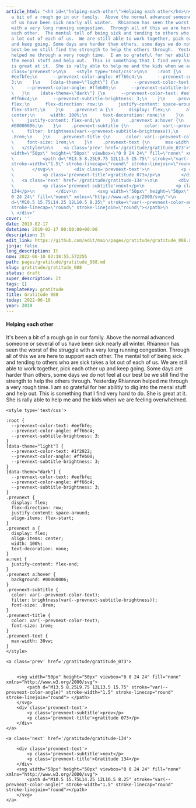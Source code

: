 ```yaml
---
article_html: "<h4 id=\"helping-each-other\">Helping each other</h4>\n<p>It's been
  a bit of a rough go in our family.  Above the normal advanced someone or several
  of us have been sick nearly all winter.  Rhiannon has seen the worst of the struggle
  with a very long running congestion.  Through all of this we are here to support
  each other.  The mental toll of being sick and tending to others who are sick takes
  a lot out of each of us.  We are still able to work together, pick each other up
  and keep going. Some days are harder than others, some days we do not feel at our
  best be we still find the strength to help the others through.  Yesterday Rhiannon
  helped me through a very rough time.  I am so grateful for her abilitiy to dig into
  the menal stuff and help out.  This is something that I find very hard to do.  She
  is great at it.  She is rally able to help me and the kids when we are feeling overwhelmed.</p>\n<div
  class='prevnext'>\n\n    <style type='text/css'>\n\n    :root {\n      --prevnext-color-text:
  #eefbfe;\n      --prevnext-color-angle: #ff66c4;\n      --prevnext-subtitle-brightness:
  3;\n    }\n    [data-theme=\"light\"] {\n      --prevnext-color-text: #1f2022;\n
  \     --prevnext-color-angle: #ffeb00;\n      --prevnext-subtitle-brightness: 3;\n
  \   }\n    [data-theme=\"dark\"] {\n      --prevnext-color-text: #eefbfe;\n      --prevnext-color-angle:
  #ff66c4;\n      --prevnext-subtitle-brightness: 3;\n    }\n    .prevnext {\n      display:
  flex;\n      flex-direction: row;\n      justify-content: space-around;\n      align-items:
  flex-start;\n    }\n    .prevnext a {\n      display: flex;\n      align-items:
  center;\n      width: 100%;\n      text-decoration: none;\n    }\n    a.next {\n
  \     justify-content: flex-end;\n    }\n    .prevnext a:hover {\n      background:
  #00000006;\n    }\n    .prevnext-subtitle {\n      color: var(--prevnext-color-text);\n
  \     filter: brightness(var(--prevnext-subtitle-brightness));\n      font-size:
  .8rem;\n    }\n    .prevnext-title {\n      color: var(--prevnext-color-text);\n
  \     font-size: 1rem;\n    }\n    .prevnext-text {\n      max-width: 30vw;\n    }\n
  \   </style>\n\n    <a class='prev' href='/gratitude/gratitude_073'>\n\n\n        <svg
  width=\"50px\" height=\"50px\" viewbox=\"0 0 24 24\" fill=\"none\" xmlns=\"http://www.w3.org/2000/svg\">\n
  \           <path d=\"M13.5 8.25L9.75 12L13.5 15.75\" stroke=\"var(--prevnext-color-angle)\"
  stroke-width=\"1.5\" stroke-linecap=\"round\" stroke-linejoin=\"round\"> </path>\n
  \       </svg>\n        <div class='prevnext-text'>\n            <p class='prevnext-subtitle'>prev</p>\n
  \           <p class='prevnext-title'>gratitude 073</p>\n        </div>\n    </a>\n\n
  \   <a class='next' href='/gratitude/gratitude-134'>\n\n        <div class='prevnext-text'>\n
  \           <p class='prevnext-subtitle'>next</p>\n            <p class='prevnext-title'>Gratitude
  134</p>\n        </div>\n        <svg width=\"50px\" height=\"50px\" viewbox=\"0
  0 24 24\" fill=\"none\" xmlns=\"http://www.w3.org/2000/svg\">\n            <path
  d=\"M10.5 15.75L14.25 12L10.5 8.25\" stroke=\"var(--prevnext-color-angle)\" stroke-width=\"1.5\"
  stroke-linecap=\"round\" stroke-linejoin=\"round\"></path>\n        </svg>\n    </a>\n
  \ </div>"
cover: ''
date: 2019-02-17
datetime: 2019-02-17 00:00:00+00:00
description: It
edit_link: https://github.com/edit/main/pages/gratitude/gratitude_088.md
jinja: false
long_description: It
now: 2022-06-10 02:38:55.572255
path: pages/gratitude/gratitude_088.md
slug: gratitude/gratitude_088
status: draft
super_description: It
tags: []
templateKey: gratitude
title: Gratitude 088
today: 2022-06-10
year: 2019
---
```


#### Helping each other

It's been a bit of a rough go in our family.  Above the normal advanced someone or several of us have been sick nearly all winter.  Rhiannon has seen the worst of the struggle with a very long running congestion.  Through all of this we are here to support each other.  The mental toll of being sick and tending to others who are sick takes a lot out of each of us.  We are still able to work together, pick each other up and keep going. Some days are harder than others, some days we do not feel at our best be we still find the strength to help the others through.  Yesterday Rhiannon helped me through a very rough time.  I am so grateful for her abilitiy to dig into the menal stuff and help out.  This is something that I find very hard to do.  She is great at it.  She is rally able to help me and the kids when we are feeling overwhelmed.
<div class='prevnext'>

    <style type='text/css'>

    :root {
      --prevnext-color-text: #eefbfe;
      --prevnext-color-angle: #ff66c4;
      --prevnext-subtitle-brightness: 3;
    }
    [data-theme="light"] {
      --prevnext-color-text: #1f2022;
      --prevnext-color-angle: #ffeb00;
      --prevnext-subtitle-brightness: 3;
    }
    [data-theme="dark"] {
      --prevnext-color-text: #eefbfe;
      --prevnext-color-angle: #ff66c4;
      --prevnext-subtitle-brightness: 3;
    }
    .prevnext {
      display: flex;
      flex-direction: row;
      justify-content: space-around;
      align-items: flex-start;
    }
    .prevnext a {
      display: flex;
      align-items: center;
      width: 100%;
      text-decoration: none;
    }
    a.next {
      justify-content: flex-end;
    }
    .prevnext a:hover {
      background: #00000006;
    }
    .prevnext-subtitle {
      color: var(--prevnext-color-text);
      filter: brightness(var(--prevnext-subtitle-brightness));
      font-size: .8rem;
    }
    .prevnext-title {
      color: var(--prevnext-color-text);
      font-size: 1rem;
    }
    .prevnext-text {
      max-width: 30vw;
    }
    </style>
    
    <a class='prev' href='/gratitude/gratitude_073'>
    

        <svg width="50px" height="50px" viewbox="0 0 24 24" fill="none" xmlns="http://www.w3.org/2000/svg">
            <path d="M13.5 8.25L9.75 12L13.5 15.75" stroke="var(--prevnext-color-angle)" stroke-width="1.5" stroke-linecap="round" stroke-linejoin="round"> </path>
        </svg>
        <div class='prevnext-text'>
            <p class='prevnext-subtitle'>prev</p>
            <p class='prevnext-title'>gratitude 073</p>
        </div>
    </a>
    
    <a class='next' href='/gratitude/gratitude-134'>
    
        <div class='prevnext-text'>
            <p class='prevnext-subtitle'>next</p>
            <p class='prevnext-title'>Gratitude 134</p>
        </div>
        <svg width="50px" height="50px" viewbox="0 0 24 24" fill="none" xmlns="http://www.w3.org/2000/svg">
            <path d="M10.5 15.75L14.25 12L10.5 8.25" stroke="var(--prevnext-color-angle)" stroke-width="1.5" stroke-linecap="round" stroke-linejoin="round"></path>
        </svg>
    </a>
  </div>